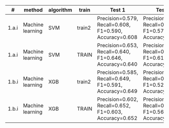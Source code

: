 | #      | method           | algorithm           | train   | Test 1                                           | Test 2                                           | Test 3                                           |
|--------|------------------|---------------------|---------|--------------------------------------------------|--------------------------------------------------|--------------------------------------------------|
| 1.a.i  | Machine learning | SVM                 | train2  | Precision=0.579, Recall=0.608, F1=0.590, Accuracy=0.608 | Precision=0.583, Recall=0.618, F1=0.574, Accuracy=0.618 | Precision=0.526, Recall=0.435, F1=0.366, Accuracy=0.435 |
| 1.a.i  | Machine learning | SVM                 | TRAIN   | Precision=0.653, Recall=0.640, F1=0.646, Accuracy=0.640 | Precision=0.617, Recall=0.628, F1=0.619, Accuracy=0.628 | Precision=0.766, Recall=0.739, F1=0.732, Accuracy=0.739 |
| 1.b.i  | Machine learning | XGB                 | train2  | Precision=0.585, Recall=0.649, F1=0.591, Accuracy=0.649 | Precision=0.548, Recall=0.602, F1=0.527, Accuracy=0.602 | Precision=0.544, Recall=0.387, F1=0.290, Accuracy=0.387 |
| 1.b.i  | Machine learning | XGB                 | TRAIN   | Precision=0.602, Recall=0.652, F1=0.603, Accuracy=0.652 | Precision=0.623, Recall=0.632, F1=0.564, Accuracy=0.632 | Precision=0.677, Recall=0.482, F1=0.428, Accuracy=0.482 |
